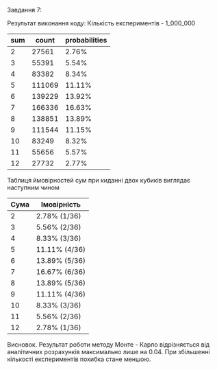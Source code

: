 Завдання 7:

Результат виконання коду:
Кількість експериментів - 1_000_000

|      sum      |       count        |   probabilities    
|---------------|--------------------|--------------------
|       2       |       27561        |      2.76%
|       3       |       55391        |      5.54%
|       4       |       83382        |      8.34%
|       5       |       111069       |      11.11%
|       6       |       139229       |      13.92%
|       7       |       166336       |      16.63%
|       8       |       138851       |      13.89%
|       9       |       111544       |      11.15%
|      10       |       83249        |      8.32%
|      11       |       55656        |      5.57%
|      12       |       27732        |      2.77%

Таблиця ймовірностей сум при киданні двох кубиків виглядає наступним чином

|  Сума    |	Імовірність 
|----------|-----------------
|   2	   |   2.78% (1/36)
|   3	   |   5.56% (2/36) 
|   4	   |   8.33% (3/36) 
|   5	   |   11.11% (4/36) 
|   6	   |   13.89% (5/36)
|   7	   |   16.67% (6/36) 
|   8	   |   13.89% (5/36) 
|   9	   |   11.11% (4/36) 
|   10	   |   8.33% (3/36) 
|   11	   |   5.56% (2/36)
|   12	   |   2.78% (1/36) 

Висновок. Результат роботи методу Монте - Карло відрізняється від аналітичних розрахунків максимально лише на 0.04. При збільшенні кількості експериментів похибка стане меншою.